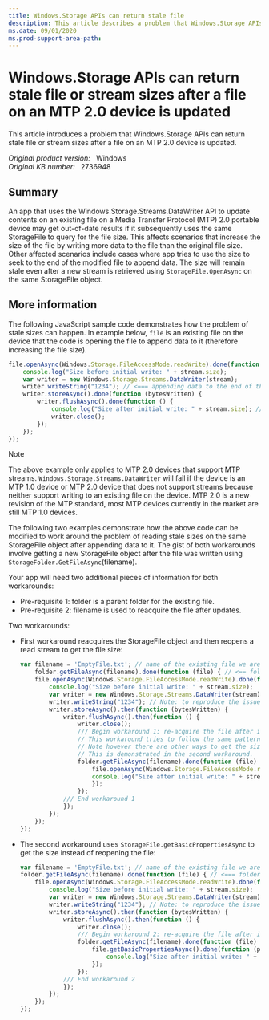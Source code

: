```yaml
---
title: Windows.Storage APIs can return stale file
description: This article describes a problem that Windows.Storage APIs can return stale file or stream sizes after a file on an MTP 2.0 device is updated.
ms.date: 09/01/2020
ms.prod-support-area-path: 
---
```

# Windows.Storage APIs can return stale file or stream sizes after a file on an MTP 2.0 device is updated

This article introduces a problem that Windows.Storage APIs can return stale file or stream sizes after a file on an MTP 2.0 device is updated.

_Original product version:_ &nbsp; Windows  
_Original KB number:_ &nbsp; 2736948

## Summary

An app that uses the Windows.Storage.Streams.DataWriter API to update contents on an existing file on a Media Transfer Protocol (MTP) 2.0 portable device may get out-of-date results if it subsequently uses the same StorageFile to query for the file size. This affects scenarios that increase the size of the file by writing more data to the file than the original file size. Other affected scenarios include cases where app tries to use the size to seek to the end of the modified file to append data. The size will remain stale even after a new stream is retrieved using `StorageFile.OpenAsync` on the same StorageFile object.

## More information

The following JavaScript sample code demonstrates how the problem of stale sizes can happen. In example below, `file` is an existing file on the device that the code is opening the file to append data to it (therefore increasing the file size).

```javascript
file.openAsync(Windows.Storage.FileAccessMode.readWrite).done(function (stream) { // <=== file is a 0 sized file on the device
    console.log("Size before initial write: " + stream.size);
    var writer = new Windows.Storage.Streams.DataWriter(stream);
    writer.writeString("1234"); // <=== appending data to the end of the file. The data will be appended correctly.
    writer.storeAsync().done(function (bytesWritten) {
        writer.flushAsync().done(function () {
            console.log("Size after initial write: " + stream.size); // <=== Size will be stale. Expected the size to return 4 but 0 will be returned
            writer.close();
        });
    });
});
```

> [!NOTE]
> The above example only applies to MTP 2.0 devices that support MTP streams. `Windows.Storage.Streams.DataWriter` will fail if the device is an MTP 1.0 device or MTP 2.0 device that does not support streams because neither support writing to an existing file on the device. MTP 2.0 is a new revision of the MTP standard, most MTP devices currently in the market are still MTP 1.0 devices.

The following two examples demonstrate how the above code can be modified to work around the problem of reading stale sizes on the same StorageFile object after appending data to it. The gist of both workarounds involve getting a new StorageFile object after the file was written using `StorageFolder.GetFileAsync`(filename).

Your app will need two additional pieces of information for both workarounds:

- Pre-requisite 1: folder is a parent folder for the existing file.
- Pre-requisite 2: filename is used to reacquire the file after updates.

Two workarounds:

- First workaround reacquires the StorageFile object and then reopens a read stream to get the file size:

    ```javascript
    var filename = 'EmptyFile.txt'; // name of the existing file we are trying to update
        folder.getFileAsync(filename).done(function (file) { // <== folder is the parent folder of the file we are trying to update (EmptyFile.txt)
        file.openAsync(Windows.Storage.FileAccessMode.readWrite).done(function (stream) {
            console.log("Size before initial write: " + stream.size);
            var writer = new Windows.Storage.Streams.DataWriter(stream);
            writer.writeString("1234"); // Note: to reproduce the issue, this needs to write more bytes than the existing file size
            writer.storeAsync().then(function (bytesWritten) {
                writer.flushAsync().then(function () {
                    writer.close();
                    /// Begin workaround 1: re-acquire the file after it was written
                    // This workaround tries to follow the same pattern as the original code by acquiring a stream.
                    // Note however there are other ways to get the size, such as reading the file's basic properties
                    // This is demonstrated in the second workaround.
                    folder.getFileAsync(filename).done(function (file) {
                        file.openAsync(Windows.Storage.FileAccessMode.read).done(function (stream) {
                        console.log("Size after initial write: " + stream.size); // <=== new StorageFile object for the same file returns the correct size
                        });
                    });
                /// End workaround 1
                });
            });
        });
    });
    ```

- The second workaround uses `StorageFile.getBasicPropertiesAsync` to get the size instead of reopening the file:

    ```javascript
    var filename = 'EmptyFile.txt'; // name of the existing file we are trying to update
    folder.getFileAsync(filename).done(function (file) { // <=== folder is the parent folder for the file we are trying to update (EmptyFile.txt)
        file.openAsync(Windows.Storage.FileAccessMode.readWrite).done(function (stream) {
            console.log("Size before initial write: " + stream.size);
            var writer = new Windows.Storage.Streams.DataWriter(stream);
            writer.writeString("1234"); // Note: to reproduce the issue, this needs to write more bytes than the existing file size
            writer.storeAsync().then(function (bytesWritten) {
                writer.flushAsync().then(function () {
                    writer.close();
                    /// Begin workaround 2: re-acquire the file after it was written
                    folder.getFileAsync(filename).done(function (file) {
                        file.getBasicPropertiesAsync().done(function (props) {
                            console.log("Size after initial write: " + props.size); // <=== new StorageFile object for the same file returns the correct size
                        });
                    });
                /// End workaround 2
                });
            });
        });
    });
    ```
